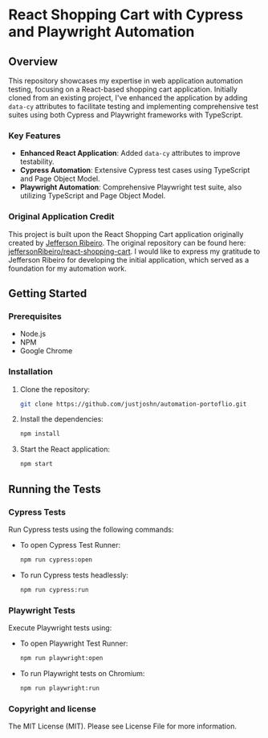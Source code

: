 # React Shopping Cart with Cypress and Playwright Automation

## Overview

This repository showcases my expertise in web application automation testing, focusing on a React-based shopping cart application. Initially cloned from an existing project, I've enhanced the application by adding `data-cy` attributes to facilitate testing and implementing comprehensive test suites using both Cypress and Playwright frameworks with TypeScript.

### Key Features

- **Enhanced React Application**: Added `data-cy` attributes to improve testability.
- **Cypress Automation**: Extensive Cypress test cases using TypeScript and Page Object Model.
- **Playwright Automation**: Comprehensive Playwright test suite, also utilizing TypeScript and Page Object Model.

### Original Application Credit

This project is built upon the React Shopping Cart application originally created by [Jefferson Ribeiro](https://github.com/jeffersonRibeiro). The original repository can be found here: [jeffersonRibeiro/react-shopping-cart](https://github.com/jeffersonRibeiro/react-shopping-cart). I would like to express my gratitude to Jefferson Ribeiro for developing the initial application, which served as a foundation for my automation work.

## Getting Started

### Prerequisites

- Node.js
- NPM
- Google Chrome

### Installation

1. Clone the repository:
   ```bash
   git clone https://github.com/justjoshn/automation-portoflio.git
   ```
2. Install the dependencies:
   ```bash
   npm install
   ```
3. Start the React application:
   ```bash
   npm start
   ```

## Running the Tests

### Cypress Tests

Run Cypress tests using the following commands:

- To open Cypress Test Runner:
  ```bash
  npm run cypress:open
  ```
- To run Cypress tests headlessly:
  ```bash
  npm run cypress:run
  ```

### Playwright Tests

Execute Playwright tests using:

- To open Playwright Test Runner:
  ```bash
  npm run playwright:open
  ```
- To run Playwright tests on Chromium:
  ```bash
  npm run playwright:run
  ```

### Copyright and license

The MIT License (MIT). Please see License File for more information.
